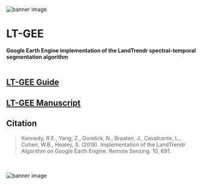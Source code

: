 ![banner image](https://github.com/eMapR/LT-GEE/blob/master/docs/imgs/lt_gee_symbols_small.png)

# LT-GEE

**Google Earth Engine implementation of the LandTrendr spectral-temporal segmentation algorithm**
<br><br>

## [LT-GEE Guide](https://emapr.github.io/LT-GEE/) 

## [LT-GEE Manuscript](http://www.mdpi.com/2072-4292/10/5/691) 

## Citation

>Kennedy, R.E., Yang, Z., Gorelick, N., Braaten, J., Cavalcante, L., Cohen, W.B., Healey, S. (2018). Implementation of the LandTrendr Algorithm on Google Earth Engine. Remote Sensing. 10, 691.

<br><br>
![banner image](https://github.com/eMapR/LT-GEE/blob/master/docs/imgs/gee_windows_small.png)

